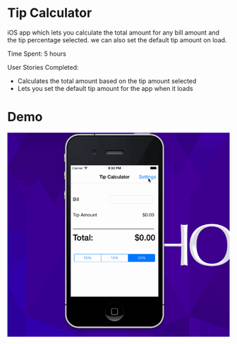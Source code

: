 Tip Calculator 
==============

iOS app which lets you calculate the total amount for any bill amount and the tip percentage selected. we can also set the default tip amount on load.

Time Spent: 5 hours

User Stories Completed:

* Calculates the total amount based on the tip amount selected
* Lets you set the default tip amount for the app when it loads 


Demo
======

![Demo](tipcal.gif)
